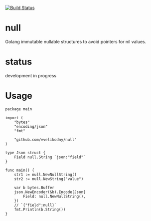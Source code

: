 [![Build Status](https://travis-ci.com/vvelikodny/null.svg?branch=main)](https://travis-ci.com/vvelikodny/null)

# null
Golang immutable nullable structures to avoid pointers for nil values.

# status

development in progress

# Usage

```golang
package main

import (
	"bytes"
	"encoding/json"
	"fmt"

	"github.com/vvelikodny/null"
)

type Json struct {
	Field null.String `json:"field"`
}

func main() {
	str1 := null.NewNullString()
	str2 := null.NewString("value")

	var b bytes.Buffer
	json.NewEncoder(&b).Encode(Json{
		Field: null.NewNullString(),
	})
	// `{"field":null}`
	fmt.Println(b.String())
}
```
